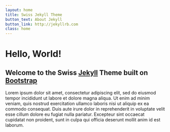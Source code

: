 ```yaml
---
layout: home
title: Swiss Jekyll Theme
button_text: About Jekyll
button_link: http://jekyllrb.com
class: home
---
```


# Hello, World!

## Welcome to the Swiss [Jekyll](http://jekyllrb.com) Theme built on [Bootstrap](http://getbootstrap.com)

Lorem ipsum dolor sit amet, consectetur adipiscing elit, sed do eiusmod tempor incididunt ut labore et dolore magna aliqua. Ut enim ad minim veniam, quis nostrud exercitation ullamco laboris nisi ut aliquip ex ea commodo consequat. Duis aute irure dolor in reprehenderit in voluptate velit esse cillum dolore eu fugiat nulla pariatur. Excepteur sint occaecat cupidatat non proident, sunt in culpa qui officia deserunt mollit anim id est laborum.